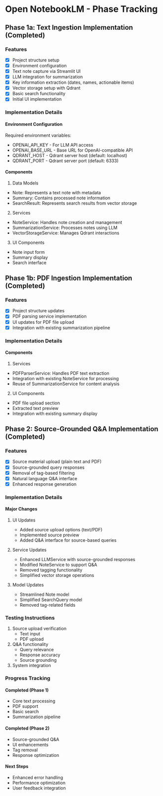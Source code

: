 # Open NotebookLM - Phase Tracking

## Phase 1a: Text Ingestion Implementation (Completed)

### Features
- [x] Project structure setup
- [x] Environment configuration
- [x] Text note capture via Streamlit UI
- [x] LLM integration for summarization
- [x] Key information extraction (dates, names, actionable items)
- [x] Vector storage setup with Qdrant
- [x] Basic search functionality
- [x] Initial UI implementation

### Implementation Details

#### Environment Configuration
Required environment variables:
- OPENAI_API_KEY - For LLM API access
- OPENAI_BASE_URL - Base URL for OpenAI-compatible API
- QDRANT_HOST - Qdrant server host (default: localhost)
- QDRANT_PORT - Qdrant server port (default: 6333)

#### Components

1. Data Models
- Note: Represents a text note with metadata
- Summary: Contains processed note information
- SearchResult: Represents search results from vector storage

2. Services
- NoteService: Handles note creation and management
- SummarizationService: Processes notes using LLM
- VectorStorageService: Manages Qdrant interactions

3. UI Components
- Note input form
- Summary display
- Search interface

## Phase 1b: PDF Ingestion Implementation (Completed)

### Features
- [x] Project structure updates
- [x] PDF parsing service implementation
- [x] UI updates for PDF file upload
- [x] Integration with existing summarization pipeline

### Implementation Details

#### Components

1. Services
- PDFParserService: Handles PDF text extraction
- Integration with existing NoteService for processing
- Reuse of SummarizationService for content analysis

2. UI Components
- PDF file upload section
- Extracted text preview
- Integration with existing summary display

## Phase 2: Source-Grounded Q&A Implementation (Completed)

### Features
- [x] Source material upload (plain text and PDF)
- [x] Source-grounded query responses
- [x] Removal of tag-based filtering
- [x] Natural language Q&A interface
- [x] Enhanced response generation

### Implementation Details

#### Major Changes
1. UI Updates
   - Added source upload options (text/PDF)
   - Implemented source preview
   - Added Q&A interface for source-based queries

2. Service Updates
   - Enhanced LLMService with source-grounded responses
   - Modified NoteService to support Q&A
   - Removed tagging functionality
   - Simplified vector storage operations

3. Model Updates
   - Streamlined Note model
   - Simplified SearchQuery model
   - Removed tag-related fields

### Testing Instructions
1. Source upload verification
   - Text input
   - PDF upload
2. Q&A functionality
   - Query relevance
   - Response accuracy
   - Source grounding
3. System integration

### Progress Tracking

#### Completed (Phase 1)
- Core text processing
- PDF support
- Basic search
- Summarization pipeline

#### Completed (Phase 2)
- Source-grounded Q&A
- UI enhancements
- Tag removal
- Response optimization

#### Next Steps
- Enhanced error handling
- Performance optimization
- User feedback integration

